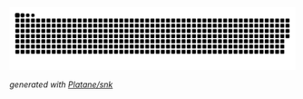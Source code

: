 <picture>
  <source media="(prefers-color-scheme: dark)" srcset="./dist/github-snake-dark.svg">
  <source media="(prefers-color-scheme: light)" srcset="./dist/github-snake.svg">
  <img alt="github contribution grid snake animation" src="./dist/github-contribution-grid-snake.svg">
</picture>

_generated with [Platane/snk](https://github.com/Platane/snk)_
